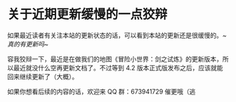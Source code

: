 # 关于近期更新缓慢的一点狡辩

如果最近读者有关注本站的更新状态的话，可以看到本站的更新还是很缓慢的。*~真的有更新吗~*

容我狡辩一下，最近是在做我们的地图《冒险小世界：剑之试炼》的更新版本，所以最近就没什么空再更新文档了。不过等到 4.2 版本正式版发布之后，应该就能回来继续更新了（大概）。

如果你想看后续的内容的话，欢迎来 QQ 群：673941729 催更哦（逃
